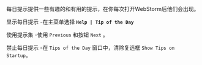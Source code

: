 每日提示提供一些有趣的和有用的提示，在你每次打开WebStorm后他们会出现。

显示每日提示
-在主菜单选择 **`Help | Tip of the Day`**

使用提示集
-使用 `Previous` 和按钮 `Next` 。

禁止每日提示
-在 `Tips of the Day` 窗口中，清除复选框 `Show Tips on Startup`。
